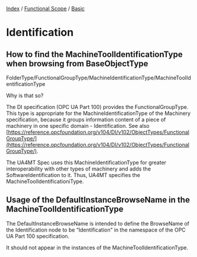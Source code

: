 [Index](../../readme.md) /
[Functional Scope](../readme.md) /
[Basic](./readme.md)

# Identification

## How to find the MachineToolIdentificationType when browsing from BaseObjectType

FolderType/FunctionalGroupType/MachineIdentificationType/MachineToolIdentificationType

 

Why is that so?

The DI specification (OPC UA Part 100) provides the FunctionalGroupType. This type is appropriate for the MachineIdentificationType of the Machinery specification, because it groups information content of a piece of machinery in one specific domain - Identification. See also [https://reference.opcfoundation.org/v104/DI/v102/ObjectTypes/FunctionalGroupType/](https://reference.opcfoundation.org/v104/DI/v102/ObjectTypes/FunctionalGroupType/).

The UA4MT Spec uses this MachineIdentificationType for greater interoperability with other types of machinery and adds the SoftwareIdentification to it. Thus, UA4MT specifies the MachineToolIdentificationiType.

 
## Usage of the DefaultInstanceBrowseName in the MachineToolIdentificationType

The DefaultInstanceBrowseName is intended to define the BrowseName of the Identification node to be “Identification” in the namespace of the OPC UA Part 100 specification.

It should not appear in the instances of the MachineToolIdentificationType.
